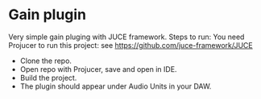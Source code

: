 # Gain plugin
Very simple gain pluging with JUCE framework.
Steps to run:
You need Projucer to run this project: see https://github.com/juce-framework/JUCE
- Clone the repo.
- Open repo with Projucer, save and open in IDE.
- Build the project.
- The plugin should appear under Audio Units in your DAW.
 
